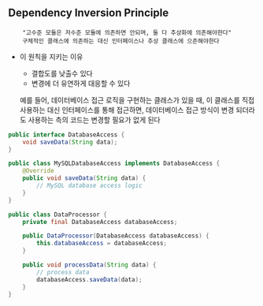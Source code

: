 ## Dependency Inversion Principle

		"고수준 모듈은 저수준 모듈에 의존하면 안되며, 둘 다 추상화에 의존해야한다"
		구체적인 클래스에 의존하는 대신 인터페이스나 추상 클래스에 으존해야한다

* 이 원칙을 지키는 이유
	* 결합도를 낮출수 있다
	* 변경에 더 유연하게 대응할 수 있다

	예를 들어, 데이터베이스 접근 로직을 구현하는 클래스가 있을 때, 이 클래스를 직접 사용하는 대신 인터페이스를 통해 접근하면, 데이터베이스 접근 방식이 변경 되더라도 사용하는 측의 코드는 변경할 필요가 없게 된다
	
```java
public interface DatabaseAccess {
    void saveData(String data);
}

public class MySQLDatabaseAccess implements DatabaseAccess {
    @Override
    public void saveData(String data) {
        // MySQL database access logic
    }
}

public class DataProcessor {
    private final DatabaseAccess databaseAccess;

    public DataProcessor(DatabaseAccess databaseAccess) {
        this.databaseAccess = databaseAccess;
    }

    public void processData(String data) {
        // process data
        databaseAccess.saveData(data);
    }
}
```
